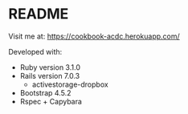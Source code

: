 # README

Visit me at:
https://cookbook-acdc.herokuapp.com/


Developed with:

* Ruby version 3.1.0
* Rails version 7.0.3
  - activestorage-dropbox
* Bootstrap 4.5.2 
* Rspec + Capybara
